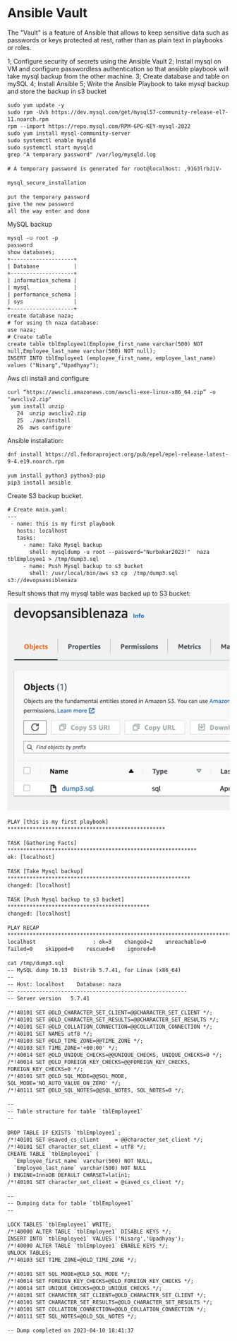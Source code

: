 # Ansible Vault

The "Vault" is a feature of Ansible that allows to keep sensitive data such as passwords or keys protected at rest, rather than as plain text in playbooks or roles.

1; Configure security of secrets using the Ansible Vault 
2; Install mysql on VM and configure passwordless authentication so that ansible playbook will take mysql backup from the other machine.
3; Create database and table on mySQL
4; Install Ansible
5; Write the Ansible Playbook to take mysql backup and store the backup in s3 bucket

```
sudo yum update -y 
sudo rpm -Uvh https://dev.mysql.com/get/mysql57-community-release-el7-11.noarch.rpm 
rpm --import https://repo.mysql.com/RPM-GPG-KEY-mysql-2022
sudo yum install mysql-community-server 
sudo systemctl enable mysqld 
sudo systemctl start mysqld 
grep "A temporary password" /var/log/mysqld.log

# A temporary password is generated for root@localhost: ,91G3lrbJiV-

mysql_secure_installation

put the temporary password
give the new password
all the way enter and done
```

MySQL backup
```
mysql -u root -p
password
show databases;
+--------------------+
| Database           |
+--------------------+
| information_schema |
| mysql              |
| performance_schema |
| sys                |
+--------------------+
create database naza;
# for using th naza database:
use naza;
# Create table
create table tblEmployee1(Employee_first_name varchar(500) NOT null,Employee_last_name varchar(500) NOT null);
INSERT INTO tblEmployee1 (employee_first_name, employee_last_name) values ("Nisarg","Upadhyay");
```

Aws cli install and configure
```
curl “https://awscli.amazonaws.com/awscli-exe-linux-x86_64.zip” -o "awscliv2.zip"
 yum install unzip
   24  unzip awscliv2.zip
   25  ./aws/install
   26  aws configure
```

Ansible installation:
```
dnf install https://dl.fedoraproject.org/pub/epel/epel-release-latest-9-4.e19.noarch.rpm

yum install python3 python3-pip
pip3 install ansible
```

Create S3 backup bucket.

```
# Create main.yaml:
---
 - name: this is my first playbook
   hosts: localhost
   tasks:
     - name: Take Mysql backup
       shell: mysqldump -u root --password="Nurbakar2023!"  naza  tblEmployee1 > /tmp/dump3.sql
     - name: Push Mysql backup to s3 bucket
       shell: /usr/local/bin/aws s3 cp  /tmp/dump3.sql s3://devopsansiblenaza
```

Result shows that my mysql table was backed up to S3 bucket:

![result](s3.png)

```
PLAY [this is my first playbook] **************************************************

TASK [Gathering Facts] ************************************************************
ok: [localhost]

TASK [Take Mysql backup] **********************************************************
changed: [localhost]

TASK [Push Mysql backup to s3 bucket] *********************************************
changed: [localhost]

PLAY RECAP ************************************************************************
localhost                  : ok=3    changed=2    unreachable=0    failed=0    skipped=0    rescued=0    ignored=0   

cat /tmp/dump3.sql
-- MySQL dump 10.13  Distrib 5.7.41, for Linux (x86_64)
--
-- Host: localhost    Database: naza
-- ------------------------------------------------------
-- Server version	5.7.41

/*!40101 SET @OLD_CHARACTER_SET_CLIENT=@@CHARACTER_SET_CLIENT */;
/*!40101 SET @OLD_CHARACTER_SET_RESULTS=@@CHARACTER_SET_RESULTS */;
/*!40101 SET @OLD_COLLATION_CONNECTION=@@COLLATION_CONNECTION */;
/*!40101 SET NAMES utf8 */;
/*!40103 SET @OLD_TIME_ZONE=@@TIME_ZONE */;
/*!40103 SET TIME_ZONE='+00:00' */;
/*!40014 SET @OLD_UNIQUE_CHECKS=@@UNIQUE_CHECKS, UNIQUE_CHECKS=0 */;
/*!40014 SET @OLD_FOREIGN_KEY_CHECKS=@@FOREIGN_KEY_CHECKS, FOREIGN_KEY_CHECKS=0 */;
/*!40101 SET @OLD_SQL_MODE=@@SQL_MODE, SQL_MODE='NO_AUTO_VALUE_ON_ZERO' */;
/*!40111 SET @OLD_SQL_NOTES=@@SQL_NOTES, SQL_NOTES=0 */;

--
-- Table structure for table `tblEmployee1`
--

DROP TABLE IF EXISTS `tblEmployee1`;
/*!40101 SET @saved_cs_client     = @@character_set_client */;
/*!40101 SET character_set_client = utf8 */;
CREATE TABLE `tblEmployee1` (
  `Employee_first_name` varchar(500) NOT NULL,
  `Employee_last_name` varchar(500) NOT NULL
) ENGINE=InnoDB DEFAULT CHARSET=latin1;
/*!40101 SET character_set_client = @saved_cs_client */;

--
-- Dumping data for table `tblEmployee1`
--

LOCK TABLES `tblEmployee1` WRITE;
/*!40000 ALTER TABLE `tblEmployee1` DISABLE KEYS */;
INSERT INTO `tblEmployee1` VALUES ('Nisarg','Upadhyay');
/*!40000 ALTER TABLE `tblEmployee1` ENABLE KEYS */;
UNLOCK TABLES;
/*!40103 SET TIME_ZONE=@OLD_TIME_ZONE */;

/*!40101 SET SQL_MODE=@OLD_SQL_MODE */;
/*!40014 SET FOREIGN_KEY_CHECKS=@OLD_FOREIGN_KEY_CHECKS */;
/*!40014 SET UNIQUE_CHECKS=@OLD_UNIQUE_CHECKS */;
/*!40101 SET CHARACTER_SET_CLIENT=@OLD_CHARACTER_SET_CLIENT */;
/*!40101 SET CHARACTER_SET_RESULTS=@OLD_CHARACTER_SET_RESULTS */;
/*!40101 SET COLLATION_CONNECTION=@OLD_COLLATION_CONNECTION */;
/*!40111 SET SQL_NOTES=@OLD_SQL_NOTES */;

-- Dump completed on 2023-04-10 18:41:37
```

